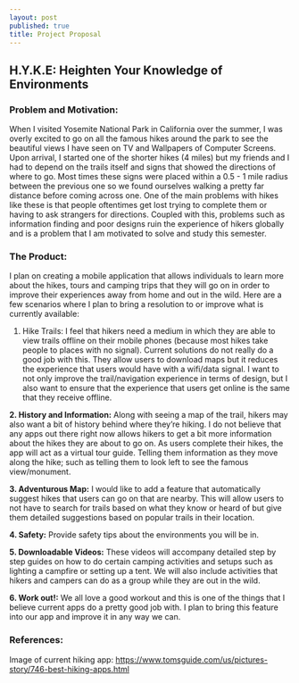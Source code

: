 ```yaml
---
layout: post
published: true
title: Project Proposal
---
```

## H.Y.K.E: Heighten Your Knowledge of Environments

<blockquote class="imgur-embed-pub" lang="en" data-id="a/RtQ1PPZ"><a href="//imgur.com/a/RtQ1PPZ"></a></blockquote><script async src="//s.imgur.com/min/embed.js" charset="utf-8"></script>

### Problem and Motivation:

When I visited Yosemite National Park in California over the summer, I was overly excited to go on all the famous hikes around the park to see the beautiful views I have seen on TV and Wallpapers of Computer Screens. Upon arrival, I started one of the shorter hikes (4 miles) but my friends and I had to depend on the trails itself and signs that showed the directions of where to go. Most times these signs were placed within a 0.5 - 1 mile radius between the previous one so we found ourselves walking a pretty far distance before coming across one. One of the main problems with hikes like these is that people oftentimes get lost trying to complete them or having to ask strangers for directions. Coupled with this, problems such as information finding and poor designs ruin the experience of hikers globally and is a problem that I am motivated to solve and study this semester.


### The Product:

I plan on creating a mobile application that allows individuals to learn more about the hikes, tours and camping trips that they will go on in order to improve their experiences away from home and out in the wild. Here are a few scenarios where I plan to bring a resolution to or improve what is currently available:

1. Hike Trails: I feel that hikers need a medium in which they are able to view trails offline on their mobile phones (because most hikes take people to places with no signal). Current solutions do not really do a good job with this. They allow users to download maps but it reduces the experience that users would have with a wifi/data signal. I want to not only improve the trail/navigation experience in terms of design, but I also want to ensure that the experience that users get online is the same that they receive offline.

**2. History and Information:** Along with seeing a map of the trail, hikers may also want a bit of history behind where they’re hiking. I do not believe that any apps out there right now allows hikers to get a bit more information about the hikes they are about to go on. As users complete their hikes, the app will act as a virtual tour guide. Telling them information as they move along the hike; such as telling them to look left to see the famous view/monument.

**3. Adventurous Map:** I would like to add a feature that automatically suggest hikes that users can go on that are nearby. This will allow users to not have to search for trails based on what they know or heard of but give them detailed suggestions based on popular trails in their location.

**4. Safety:** Provide safety tips about the environments you will be in.

**5. Downloadable Videos:** These videos will accompany detailed step by step guides on how to do certain camping activities and setups such as lighting a campfire or setting up a tent. We will also include activities that hikers and campers can do as a group while they are out in the wild. 

**6. Work out!:** We all love a good workout and this is one of the things that I believe current apps do a pretty good job with. I plan to bring this feature into our app and improve it in any way we can.

### References:

Image of current hiking app: https://www.tomsguide.com/us/pictures-story/746-best-hiking-apps.html

